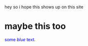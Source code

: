
hey so i hope this shows up on this site

# maybe this too 
<span style="color:blue">some *blue* text</span>.
